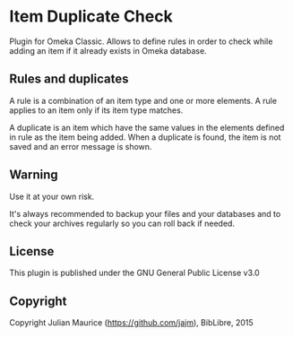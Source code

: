 # Item Duplicate Check

Plugin for Omeka Classic. Allows to define rules in order to check while adding an item if it already exists in Omeka database.

## Rules and duplicates
A rule is a combination of an item type and one or more elements. A rule applies to an item only if its item type matches.

A duplicate is an item which have the same values in the elements defined in rule as the item being added. When a duplicate is found, the item is not saved and an error message is shown.

## Warning
Use it at your own risk.

It's always recommended to backup your files and your databases and to check your archives regularly so you can roll back if needed.

## License
This plugin is published under the GNU General Public License v3.0

## Copyright
Copyright Julian Maurice (https://github.com/jajm), BibLibre, 2015
